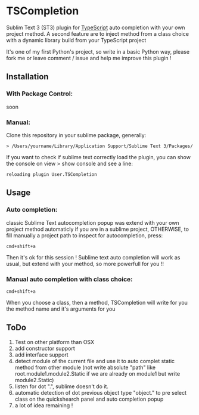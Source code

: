# TSCompletion

Sublim Text 3 (ST3) plugin for [TypeScript](http://www.typescriptlang.org/) auto completion with your own project method. A second feature are to inject method from a class choice with a dynamic library build from your TypeScript project

It's one of my first Python's project, so write in a basic Python way, please fork me or leave comment / issue and help me improve this plugin !

## Installation

### With Package Control:

soon

### Manual:

Clone this repository in your sublime package, generally:

    > /Users/yourname/Library/Application Support/Sublime Text 3/Packages/

If you want to check if sublime text correctly load the plugin, you can show the console on view > show console and see a line:

    reloading plugin User.TSCompletion

## Usage

### Auto completion:

classic Sublime Text autocompletion popup was extend with your own project method automaticly if you are in a sublime project, OTHERWISE, to fill manually a project path to inspect for autocompletion, press:

    cmd+shift+a

Then it's ok for this session ! Sublime text auto completion will work as usual, but extend with your method, so more powerfull for you !!

### Manual auto completion with class choice:

    cmd+shift+a

When you choose a class, then a method, TSCompletion will write for you the method name and it's arguments for you

## ToDo

1. Test on other platform than OSX
2. add constructor support
3. add interface support
4. detect module of the current file and use it to auto complet static method from other module (not write absolute "path" like root.module1.module2.Static if we are already on module1 but write module2.Static)
2. listen for dot ".", sublime doesn't do it.
3. automatic detection of dot previous object type "object." to pre select class on the quickshearch panel and auto completion popup
4. a lot of idea remaining !
